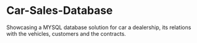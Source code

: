 # Car-Sales-Database
Showcasing a MYSQL database solution for car a dealership, its relations with the vehicles, customers and the contracts.
